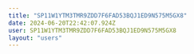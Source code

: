 ```yaml
---
title: "SP11W1YTM3TMR9ZDD7F6FAD53BQJ1ED9N575M5GX8"
date: 2024-06-20T22:42:07.924Z
user: SP11W1YTM3TMR9ZDD7F6FAD53BQJ1ED9N575M5GX8
layout: "users"
---
```

    